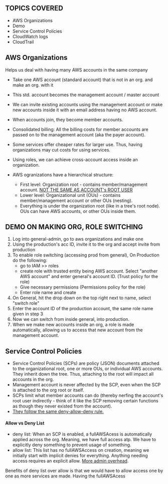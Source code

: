 ## TOPICS COVERED
- AWS Organizations
- Demo
- Service Control Policies
- CloudWatch logs
- CloudTrail

## AWS Organizations
Helps us deal with having many AWS accounts in the same company
- Take one AWS account (standard account) that is not in an org. and make an org. with it
- This std. account becomes the management account / master account
- We can invite existing accounts using the management account or make new accounts inside it with an email address having no AWS account. 
- When accounts join, they become member accounts. 
- Consolidated billing: All the billing costs for member accounts are passed on to the management account (aka the payer account).
- Some services offer cheaper rates for larger use. Thus, having organizations may cut costs for using services.
- Using roles, we can achieve cross-account access inside an organization.

- AWS ogranizations have a hierarchical structure:
    - First level: Organization root - contains member/management account. <ins> NOT THE SAME AS ACCOUNT's ROOT USER</ins>
    - Lower level: Organizational unit (OUs) - contains member/management account or other OUs (nesting).
    - Everything is under the organization root (like in a tree's root node). OUs can have AWS accounts, or other OUs inside them.


## DEMO ON MAKING ORG, ROLE SWITCHING
1. Log into general-admin, go to aws organizations and make one
2. Using the production's acc ID, invite it to the org and accept invite from production
3. To enable role switching (accessing prod from general), On Production do the following:
    - go to IAM >> roles
    - create role with trusted entity being AWS account. Select "another AWS account" and enter general's account ID. (Trust policy for the role)
    - Give necessary permissions (Permissions policy for the role)
    - Enter role name and create
4. On General, hit the drop down on the top right next to name, select "switch role"
5. Enter the account ID of the production account, the same role name given in step 3
6. Now we can switch from inside general, into production.
7. When we make new accounts inside an org, a role is made automatically, allowing us to access that new account from the management account.

## Service Control Policies
- Service Control Policies (SCPs) are policy (JSON) documents attached to the organizational root, one or more OUs, or individual AWS accounts. They inherit down the tree. Thus, attaching to the root will impact all accounts in the org. 
- Management account is never affected by the SCP, even when the SCP is attached to the org root or itself.
- SCPs limit what member accounts can do (thereby nerfing the account's root user indirectly - think of it like the SCP removing certain functions as though they never existed from the account). 
- <ins>They follow the same deny-allow-deny rule. </ins>

#### Allow vs Deny List
- deny list: When an SCP is enabled, a fullAWSAcess is automatically applied across the org. Meaning, we have full access atp. We have to explicitly deny something to prevent usage of something. 
- allow list: This list has no fullAWSAccess on creation, meaning we initially start with implicit denies for everything. Anything needing access requires an explicit allow. <ins>More admin overhead</ins>.

Benefits of deny list over allow is that we would have to allow access one by one as more services are made. Having the fullAWSAcess 

